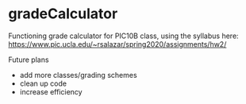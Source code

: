 # gradeCalculator
Functioning grade calculator for PIC10B class, using the syllabus here: https://www.pic.ucla.edu/~rsalazar/spring2020/assignments/hw2/

Future plans
- add more classes/grading schemes
- clean up code
- increase efficiency

